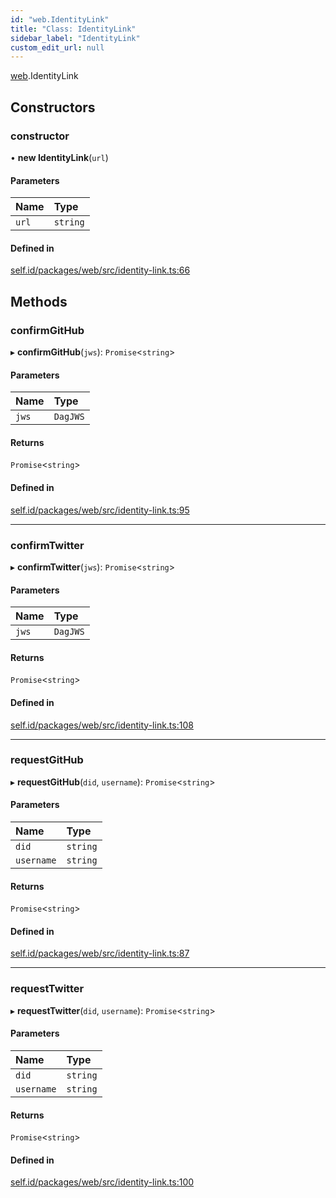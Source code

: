 ```yaml
---
id: "web.IdentityLink"
title: "Class: IdentityLink"
sidebar_label: "IdentityLink"
custom_edit_url: null
---
```


[web](../modules/web.md).IdentityLink

## Constructors

### constructor

• **new IdentityLink**(`url`)

#### Parameters

| Name | Type |
| :------ | :------ |
| `url` | `string` |

#### Defined in

[self.id/packages/web/src/identity-link.ts:66](https://github.com/ceramicstudio/self.id/blob/136f9be/packages/web/src/identity-link.ts#L66)

## Methods

### confirmGitHub

▸ **confirmGitHub**(`jws`): `Promise`<`string`\>

#### Parameters

| Name | Type |
| :------ | :------ |
| `jws` | `DagJWS` |

#### Returns

`Promise`<`string`\>

#### Defined in

[self.id/packages/web/src/identity-link.ts:95](https://github.com/ceramicstudio/self.id/blob/136f9be/packages/web/src/identity-link.ts#L95)

___

### confirmTwitter

▸ **confirmTwitter**(`jws`): `Promise`<`string`\>

#### Parameters

| Name | Type |
| :------ | :------ |
| `jws` | `DagJWS` |

#### Returns

`Promise`<`string`\>

#### Defined in

[self.id/packages/web/src/identity-link.ts:108](https://github.com/ceramicstudio/self.id/blob/136f9be/packages/web/src/identity-link.ts#L108)

___

### requestGitHub

▸ **requestGitHub**(`did`, `username`): `Promise`<`string`\>

#### Parameters

| Name | Type |
| :------ | :------ |
| `did` | `string` |
| `username` | `string` |

#### Returns

`Promise`<`string`\>

#### Defined in

[self.id/packages/web/src/identity-link.ts:87](https://github.com/ceramicstudio/self.id/blob/136f9be/packages/web/src/identity-link.ts#L87)

___

### requestTwitter

▸ **requestTwitter**(`did`, `username`): `Promise`<`string`\>

#### Parameters

| Name | Type |
| :------ | :------ |
| `did` | `string` |
| `username` | `string` |

#### Returns

`Promise`<`string`\>

#### Defined in

[self.id/packages/web/src/identity-link.ts:100](https://github.com/ceramicstudio/self.id/blob/136f9be/packages/web/src/identity-link.ts#L100)
